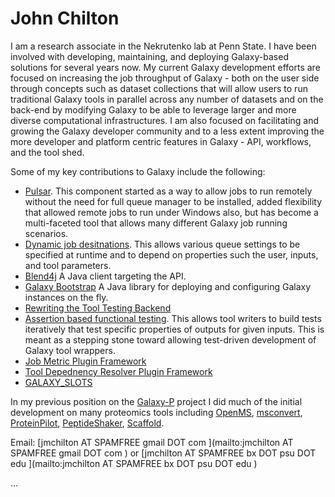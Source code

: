 # John Chilton

I am a research associate in the Nekrutenko lab at Penn State. I have been involved with developing, maintaining, and deploying Galaxy-based solutions for several years now. My current Galaxy development efforts are focused on increasing the job throughput of Galaxy - both on the user side through concepts such as dataset collections that will allow users to run traditional Galaxy tools in parallel across any number of datasets and on the back-end by modifying Galaxy to be able to leverage larger and more diverse computational infrastructures. I am also focused on facilitating and growing the Galaxy developer community and to a less extent improving the more developer and platform centric features in Galaxy - API, workflows, and the tool shed.

Some of my key contributions to Galaxy include the following:

* [Pulsar](https://github.com/galaxyproject/pulsar). This component started as a way to allow jobs to run remotely without the need for full queue manager to be installed, added flexibility that allowed remote jobs to run under Windows also, but has become a multi-faceted tool that allows many different Galaxy job running scenarios.
* [Dynamic job desitnations](http://lists.bx.psu.edu/pipermail/galaxy-dev/2012-June/010080.html). This allows various queue settings to be specified at runtime and to depend on properties such the user, inputs, and tool parameters. 
* [Blend4j](https://github.com/jmchilton/blend4j) A Java client targeting the API.
* [Galaxy Bootstrap](https://github.com/jmchilton/galaxy-bootstrap) A Java library for deploying and configuring Galaxy instances on the fly.
* [Rewriting the Tool Testing Backend](http://dev.list.galaxyproject.org/Tool-Testing-Enhancements-tt4663799.html#a4663821)
* [Assertion based functional testing](/src/Admin/Tools/ToolConfigSyntax/index.md#a3cassert_contents3e_tag_set_28functional_tests29). This allows tool writers to build tests iteratively that test specific properties of outputs for given inputs. This is meant as a stepping stone toward allowing test-driven development of Galaxy tool wrappers.
* [Job Metric Plugin Framework](https://bitbucket.org/galaxy/galaxy-central/pull-request/352)
* [Tool Depednency Resolver Plugin Framework](https://bitbucket.org/galaxy/galaxy-central/pull-request/228/tool-dependency-resolver-plugins-revision)
* [GALAXY_SLOTS](https://bitbucket.org/galaxy/galaxy-central/pull-request/236/job-runner-enhancements-galaxy_slots/diff)

In my previous position on the [Galaxy-P](https://github.com/galaxyproteomics) project I did much of the initial development on many proteomics tools including [OpenMS](https://bitbucket.org/galaxyp/galaxyp-toolshed-openms), [msconvert](https://github.com/galaxyproteomics/tools-galaxyp/tree/master/tools/msconvert), [ProteinPilot](https://github.com/galaxyproteomics/tools-galaxyp/tree/master/tools/proteinpilot), [PeptideShaker](https://github.com/galaxyproteomics/tools-galaxyp/tree/master/tools/peptideshaker), [Scaffold](https://github.com/galaxyproteomics/tools-galaxyp/tree/master/tools/scaffold).


Email: [jmchilton AT SPAMFREE gmail DOT com ](mailto:jmchilton AT SPAMFREE gmail DOT com ) or [jmchilton AT SPAMFREE bx DOT psu DOT edu ](mailto:jmchilton AT SPAMFREE bx DOT psu DOT edu ) 

...

